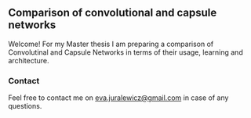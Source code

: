 ## Comparison of convolutional and capsule networks

Welcome! For my Master thesis I am preparing a comparison of Convolutinal and Capsule Networks in terms of their usage, learning and architecture.

### Contact
Feel free to contact me on eva.juralewicz@gmail.com in case of any questions.
